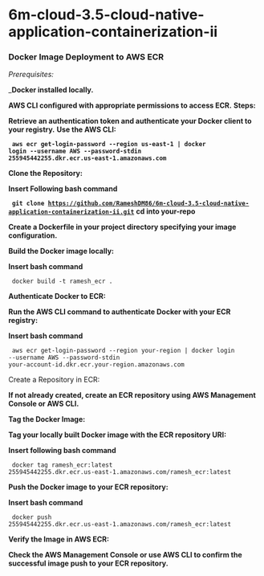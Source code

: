 # 6m-cloud-3.5-cloud-native-application-containerization-ii

### Docker Image Deployment to AWS ECR ### 
_Prerequisites:_

 _**Docker installed locally.**

<b>AWS CLI configured with appropriate permissions to access ECR.</b>
<b>Steps:</b>

<b>Retrieve an authentication token and authenticate your Docker client to your registry.</b>
<b>Use the AWS CLI:</b>

**<code> aws ecr get-login-password --region us-east-1 | docker login --username AWS --password-stdin 255945442255.dkr.ecr.us-east-1.amazonaws.com </code>**

<b>Clone the Repository:</b>

<b> Insert Following bash command </b> 

<b><code> git clone <url>https://github.com/RameshDM86/6m-cloud-3.5-cloud-native-application-containerization-ii.git</url></code></b>
<b> cd into your-repo </b>

<b> Create a Dockerfile in your project directory specifying your image configuration. </b>

<b> Build the Docker image locally: </b>

<b> Insert bash command </b>

<code> docker build -t ramesh_ecr . </code> 

<b> Authenticate Docker to ECR: </b>

<b> Run the AWS CLI command to authenticate Docker with your ECR registry: </b>

<b> Insert bash command  </b>

<code> aws ecr get-login-password --region your-region | docker login --username AWS --password-stdin your-account-id.dkr.ecr.your-region.amazonaws.com </code>

Create a Repository in ECR: 

<b> If not already created, create an ECR repository using AWS Management Console or AWS CLI. </b>

<b> Tag the Docker Image: </b>

<b> Tag your locally built Docker image with the ECR repository URI: </b>

<b> Insert following bash command </b>

<code> docker tag ramesh_ecr:latest 255945442255.dkr.ecr.us-east-1.amazonaws.com/ramesh_ecr:latest </code>

<b> Push the Docker image to your ECR repository: </b>

<b> Insert bash command </b>

<code> docker push 255945442255.dkr.ecr.us-east-1.amazonaws.com/ramesh_ecr:latest  </code>

**Verify the Image in AWS ECR:**

<b>Check the AWS Management Console or use AWS CLI to confirm the successful image push to your ECR repository.</b>
